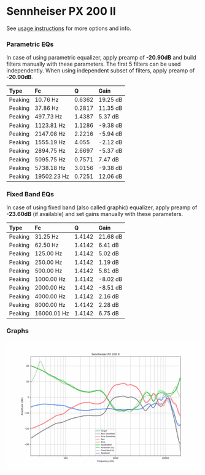# Sennheiser PX 200 II
See [usage instructions](https://github.com/jaakkopasanen/AutoEq#usage) for more options and info.

### Parametric EQs
In case of using parametric equalizer, apply preamp of **-20.90dB** and build filters manually
with these parameters. The first 5 filters can be used independently.
When using independent subset of filters, apply preamp of **-20.90dB**.

| Type    | Fc          |      Q | Gain     |
|:--------|:------------|:-------|:---------|
| Peaking | 10.76 Hz    | 0.6362 | 19.25 dB |
| Peaking | 37.86 Hz    | 0.2817 | 11.35 dB |
| Peaking | 497.73 Hz   | 1.4387 | 5.37 dB  |
| Peaking | 1123.81 Hz  | 1.1286 | -9.38 dB |
| Peaking | 2147.08 Hz  | 2.2216 | -5.94 dB |
| Peaking | 1555.19 Hz  | 4.055  | -2.12 dB |
| Peaking | 2894.75 Hz  | 2.6697 | -5.37 dB |
| Peaking | 5095.75 Hz  | 0.7571 | 7.47 dB  |
| Peaking | 5738.18 Hz  | 3.0156 | -9.38 dB |
| Peaking | 19502.23 Hz | 0.7251 | 12.06 dB |

### Fixed Band EQs
In case of using fixed band (also called graphic) equalizer, apply preamp of **-23.60dB**
(if available) and set gains manually with these parameters.

| Type    | Fc          |      Q | Gain     |
|:--------|:------------|:-------|:---------|
| Peaking | 31.25 Hz    | 1.4142 | 21.68 dB |
| Peaking | 62.50 Hz    | 1.4142 | 6.41 dB  |
| Peaking | 125.00 Hz   | 1.4142 | 5.02 dB  |
| Peaking | 250.00 Hz   | 1.4142 | 1.19 dB  |
| Peaking | 500.00 Hz   | 1.4142 | 5.81 dB  |
| Peaking | 1000.00 Hz  | 1.4142 | -8.02 dB |
| Peaking | 2000.00 Hz  | 1.4142 | -8.51 dB |
| Peaking | 4000.00 Hz  | 1.4142 | 2.16 dB  |
| Peaking | 8000.00 Hz  | 1.4142 | 2.28 dB  |
| Peaking | 16000.01 Hz | 1.4142 | 6.75 dB  |

### Graphs
![](./Sennheiser%20PX%20200%20II.png)